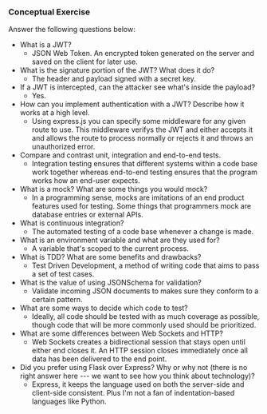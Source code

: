 ### Conceptual Exercise

Answer the following questions below:

- What is a JWT?
  - JSON Web Token. An encrypted token generated on the server and saved on the client for later use.
- What is the signature portion of the JWT?  What does it do?
  - The header and payload signed with a secret key.
- If a JWT is intercepted, can the attacker see what's inside the payload?
  - Yes.
- How can you implement authentication with a JWT?  Describe how it works at a high level.
  - Using express.js you can specify some middleware for any given route to use. This middleware verifys the JWT and either accepts it and allows the route to process normally or rejects it and throws an unauthorized error.
- Compare and contrast unit, integration and end-to-end tests.
  - Integration testing ensures that different systems within a code base work together whereas end-to-end testing ensures that the program works how an end-user expects.
- What is a mock? What are some things you would mock?
  - In a programming sense, mocks are imitations of an end product features used for testing. Some things that programmers mock are database entries or external APIs.
- What is continuous integration?
  - The automated testing of a code base whenever a change is made.
- What is an environment variable and what are they used for?
  - A variable that's scoped to the current process.
- What is TDD? What are some benefits and drawbacks?
  - Test Driven Development, a method of writing code that aims to pass a set of test cases.
- What is the value of using JSONSchema for validation?
  - Validate incoming JSON documents to makes sure they conform to a certain pattern.
- What are some ways to decide which code to test?
  - Ideally, all code should be tested with as much coverage as possible, though code that will be more commonly used should be prioritized.
- What are some differences between Web Sockets and HTTP?
  - Web Sockets creates a bidirectional session that stays open until either end closes it. An HTTP session closes immediately once all data has been delivered to the end point.
- Did you prefer using Flask over Express? Why or why not (there is no right 
  answer here --- we want to see how you think about technology)?
  - Express, it keeps the language used on both the server-side and client-side consistent. Plus I'm not a fan of indentation-based languages like Python.